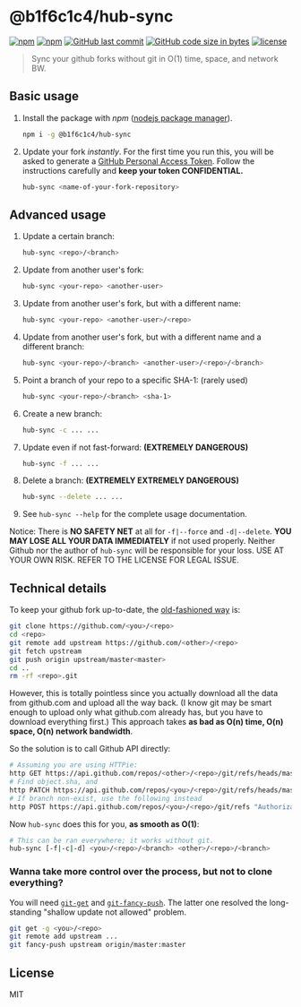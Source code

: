 # @b1f6c1c4/hub-sync

[![npm](https://img.shields.io/npm/v/@b1f6c1c4/hub-sync.svg?style=flat-square)](https://www.npmjs.com/package/@b1f6c1c4/hub-sync)
[![npm](https://img.shields.io/npm/dt/@b1f6c1c4/hub-sync.svg?style=flat-square)](https://www.npmjs.com/package/@b1f6c1c4/hub-sync)
[![GitHub last commit](https://img.shields.io/github/last-commit/b1f6c1c4/hub-sync.svg?style=flat-square)](https://github.com/b1f6c1c4/hub-sync)
[![GitHub code size in bytes](https://img.shields.io/github/languages/code-size/b1f6c1c4/hub-sync.svg?style=flat-square)](https://github.com/b1f6c1c4/hub-sync)
[![license](https://img.shields.io/github/license/b1f6c1c4/hub-sync.svg?style=flat-square)](https://github.com/b1f6c1c4/hub-sync/blob/master/LICENSE.md)

> Sync your github forks without git in O(1) time, space, and network BW.

## Basic usage

1. Install the package with *npm* ([nodejs package manager](https://nodejs.org/)).

    ```bash
    npm i -g @b1f6c1c4/hub-sync
    ```

1. Update your fork *instantly*.
For the first time you run this, you will be asked to generate a [GitHub Personal Access Token](https://github.com/settings/tokens).
Follow the instructions carefully and **keep your token CONFIDENTIAL.**

    ```bash
    hub-sync <name-of-your-fork-repository>
    ```

## Advanced usage

1. Update a certain branch:

    ```bash
    hub-sync <repo>/<branch>
    ```

1. Update from another user's fork:

    ```bash
    hub-sync <your-repo> <another-user>
    ```

1. Update from another user's fork, but with a different name:

    ```bash
    hub-sync <your-repo> <another-user>/<repo>
    ```

1. Update from another user's fork, but with a different name and a different branch:

    ```bash
    hub-sync <your-repo>/<branch> <another-user>/<repo>/<branch>
    ```

1. Point a branch of your repo to a specific SHA-1: (rarely used)

    ```bash
    hub-sync <your-repo>/<branch> <sha-1>
    ```

1. Create a new branch:

    ```bash
    hub-sync -c ... ...
    ```

1. Update even if not fast-forward: **(EXTREMELY DANGEROUS)**

    ```bash
    hub-sync -f ... ...
    ```

1. Delete a branch: **(EXTREMELY EXTREMELY DANGEROUS)**

    ```bash
    hub-sync --delete ... ...
    ```

1. See `hub-sync --help` for the complete usage documentation.

Notice: There is **NO SAFETY NET** at all for `-f|--force` and `-d|--delete`.
**YOU MAY LOSE ALL YOUR DATA IMMEDIATELY** if not used properly.
Neither Github nor the author of `hub-sync` will be responsible for your loss.
USE AT YOUR OWN RISK. REFER TO THE LICENSE FOR LEGAL ISSUE.

## Technical details

To keep your github fork up-to-date, the [old-fashioned way](https://help.github.com/articles/syncing-a-fork/) is:
```sh
git clone https://github.com/<you>/<repo>
cd <repo>
git remote add upstream https://github.com/<other>/<repo>
git fetch upstream
git push origin upstream/master<master>
cd ..
rm -rf <repo>.git
```
However, this is totally pointless since you actually download all the data from github.com and upload all the way back. (I know git may be smart enough to upload only what github.com already has, but you have to download everything first.)
This approach takes **as bad as O(n) time, O(n) space, O(n) network bandwidth**.

So the solution is to call Github API directly:
```sh
# Assuming you are using HTTPie:
http GET https://api.github.com/repos/<other>/<repo>/git/refs/heads/master
# Find object.sha, and
http PATCH https://api.github.com/repos/<you>/<repo>/git/refs/heads/master "Authorization<token> ..." sha=...
# If branch non-exist, use the following instead
http POST https://api.github.com/repos/<you>/<repo>/git/refs "Authorization<token> ..." sha=...
```

Now `hub-sync` does this for you, **as smooth as O(1)**:
```sh
# This can be ran everywhere; it works without git.
hub-sync [-f|-c|-d] <you>/<repo>/<branch> <other>/<repo>/<branch>
```

### Wanna take more control over the process, but not to clone everything?

You will need [`git-get`](https://github.com/b1f6c1c4/git-get) and [`git-fancy-push`](https://github.com/b1f6c1c4/git-fancy-push).
The latter one resolved the long-standing "shallow update not allowed" problem.
```bash
git get -g <you>/<repo>
git remote add upstream ...
git fancy-push upstream origin/master:master
```

## License

MIT
